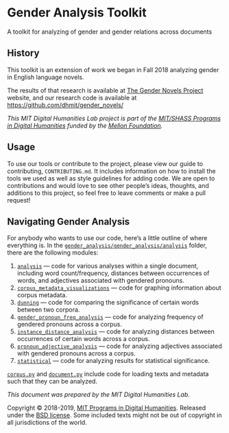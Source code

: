 # Gender Analysis Toolkit
A toolkit for analyzing of gender and gender relations across documents

##  History

This toolkit is an extension of work we began in Fall 2018 analyzing gender in English language novels.

The results of that research is available at [The Gender Novels Project](http://gendernovels.digitalhumanitesmit.org) website, and our research code is available at https://github.com/dhmit/gender_novels/

*This MIT Digital Humanities Lab project is part of the [MIT/SHASS Programs in Digital Humanities](https://digitalhumanities.mit.edu/) funded by the [Mellon Foundation](https://www.mellon.org/).*

## Usage
To use our tools or contribute to the project, please view our guide to contributing, `CONTRIBUTING.md`. It includes information on how to install the tools we used as well as style guidelines for adding code. We are open to contributions and would love to see other people’s ideas, thoughts, and additions to this project, so feel free to leave comments or make a pull request!

## Navigating Gender Analysis

For anybody who wants to use our code, here’s a little outline of where everything is.
In the [`gender_analysis/gender_analysis/analysis`](https://github.com/dhmit/gender_analysis/tree/master/gender_analysis/analysis) folder, there are the following 
modules: 

1. [`analysis`](https://github.com/dhmit/gender_analysis/tree/master/gender_novels/analysis/analysis.py) — 
code for various analyses within a single document, including word count/frequency, distances 
between occurrences of words, and adjectives associated with gendered pronouns.
1. [`corpus_metadata_visualizations`](https://github.com/dhmit/gender_analysis/tree/master/gender_novels/analysis/corpus_metadata_visualizations.py) — 
code for graphing information about corpus metadata.
1. [`dunning`](https://github.com/dhmit/gender_novels/tree/master/gender_analysis/analysis/dunning.py) — 
code for comparing the significance of certain words between two corpora.
1. [`gender_pronoun_freq_analysis`](https://github.com/dhmit/gender_analysis/tree/master/gender_novels/analysis/gender_pronoun_freq_analysis.py) — 
code for analyzing frequency of gendered pronouns across a corpus.
1. [`instance_distance_analysis`](https://github.com/dhmit/gender_analysis/tree/master/gender_novels/analysis/instance_distance_analysis.py) — 
code for analyzing distances between occurrences of certain words across a corpus.
1. [`pronoun_adjective_analysis`](https://github.com/dhmit/gender_analysis/tree/master/gender_novels/analysis/pronoun_adjective_analysis.py) — 
code for analyzing adjectives associated with gendered pronouns across a corpus.
1. [`statistical`](https://github.com/dhmit/gender_analysis/tree/master/gender_novels/analysis/statistical.py) — 
code for analyzing results for statistical significance.


[`corpus.py`](https://github.com/dhmit/gender_analysis/blob/master/gender_novels/corpus.py) and 
[`document.py`](https://github.com/dhmit/gender_analysis/blob/master/gender_novels/novel.py) 
include code for loading texts and metadata such that they can be analyzed.   

*This document was prepared by the MIT Digital Humanities Lab.*

Copyright © 2018-2019, [MIT Programs in Digital Humanities](https://digitalhumanities.mit.edu/). Released under the [BSD license](https://github.com/dhmit/gender_novels/blob/master/LICENSE).
Some included texts might not be out of copyright in all jurisdictions of the world.
